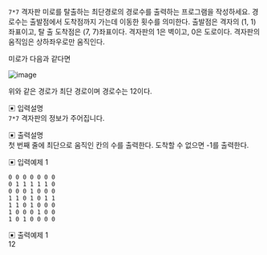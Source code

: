 `7*7` 격자판 미로를 탈출하는 최단경로의 경로수를 출력하는 프로그램을 작성하세요. 경로수는 출발점에서 도착점까지 가는데 이동한 횟수를 의미한다. 출발점은 격자의 (1, 1) 좌표이고, 탈 출 도착점은 (7, 7)좌표이다. 격자판의 1은 벽이고, 0은 도로이다.
격자판의 움직임은 상하좌우로만 움직인다. 

미로가 다음과 같다면

![image](https://user-images.githubusercontent.com/45524783/144752014-0f7c1ac5-f0f5-42e6-a2dd-718c1baf7eea.png)

위와 같은 경로가 최단 경로이며 경로수는 12이다.


▣ 입력설명    
`7*7` 격자판의 정보가 주어집니다.


▣ 출력설명      
첫 번째 줄에 최단으로 움직인 칸의 수를 출력한다. 도착할 수 없으면 -1를 출력한다.


▣ 입력예제 1    
```
0 0 0 0 0 0 0     
0 1 1 1 1 1 0    
0 0 0 1 0 0 0      
1 1 0 1 0 1 1       
1 1 0 1 0 0 0       
1 0 0 0 1 0 0       
1 0 1 0 0 0 0   
```


▣ 출력예제 1      
12
